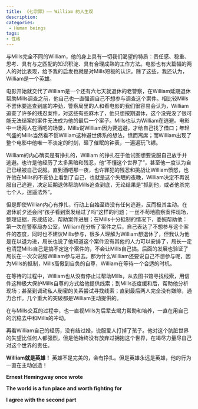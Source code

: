 ```yaml
---
title: 《七宗罪》—— William 的人生观
description:
categories:
 - Human beings
tags:
- 性格
---
```


与Mills完全不同的William，他的身上具有一切我们渴望的特质：责任感、稳重、思考、具有与之匹配的知识积淀、具有合理成熟的工作方法。电影也有大篇幅的两人的对比表现，给予我的启发也就是对Mills短板的认识。除了这些，我还认为，William是一个英雄。


电影开始就交代了William是一个还有六七天就退休的老警察，在William延期退休帮助Mills调查之前，他自己也一直强调自己不想参与调查这个案件。相比较Mills不罢休要追查到底的冲劲，警察局里的人和看电影的我们很容易会认为，William 追查了许多的残忍案件，对这些有些麻木了，他只想按期退休，这个没完没了很可能无法结案的案件无法成为他的最后一个案子。Mills也认为William在逃避。电影中一场两人在酒吧的场景，Mills说William因为要逃避，才给自己找了借口；年轻气盛的Mills当然看不惯William这种避世佛系的想法，愤而离席；而William出现了整个电影中他唯一不淡定的时刻，砸了催眠的钟表，一遍遍玩飞镖。


William的内心确实是有挣扎的，William 的挣扎在于他试图想要说服自己放手并逃避。也许是他经历了太多黑暗和残忍，他“不懂这个世界了”，甚至他一度认为自己已经被自己说服。直到酒吧那一夜，也许罪犯的残忍和挑战让William愤怒，也许他在Mills的不妥协上看到了自己，也就是这个失眠的夜晚，William决定不再说服自己逃避，决定延期退休帮助Mills追查到底，无论结果是“抓到他，或者他杀完七个人，逍遥法外”。


但是即使Willian内心有挣扎，行动上自始至终没有任何逃避，反而极其主动。在退休前夕还会问“孩子看到案发经过了吗”这样的问题；一丝不苟地勘察案件现场，整理证据，形成结论，帮助案件进展；在Mills十分抵制的情况下，委婉帮助他：第一次在警察局办公室，William在分析了案件之后，自己表达了不想参与这个案件的态度，同时也不建议Mills参与，很多人理解为William想退休了，但我认为他是在以退为进，局长也说了他知道这个案件没有其他的人力可以安排了，局长一定也清楚Mills自己是搞不定这个案件的，不会让Mills自己搞。后面的发展也验证了局长在一次次说服William参与进去。那为什么William还要说自己不想参与呢，因为Mills的抵制，Mills高傲到自负的自尊，William在等待一个合适的时机。


在等待的过程中，William也从没有停止过帮助Mills，从去图书馆寻找线索，用信件这种极大保护Mills自尊的方式给他提供线索；到Mills态度缓和后，帮助他分析现场；甚至到调动私人秘密的关系尝试寻找线索；直到最后两人完全没有嫌隙，通力合作。几个重大的突破都是William主动提供的。


在与Mills交互的过程中，也一直视Mills为后辈去竭力帮助和培养，一直在用自己的沉稳去中和Mills的冲动。


再看William自己的经历，没有结过婚，说服爱人打掉了孩子。他对这个肮脏世界的失望比任何人都强烈，但是他始终没有放弃过拥抱这个世界，在竭尽力量尽自己对这个世界的责任。


**William就是英雄！** 英雄不是完美的，会有挣扎。但是英雄永远是英雄，他的行为一直在主动创造！


**Ernest Hemingway once wrote**


**The world is a fun place and worth fighting for**


**I agree with the second part**
